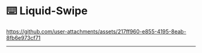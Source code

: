 ⌨️ Liquid-Swipe
======

https://github.com/user-attachments/assets/217ff960-e855-4195-8eab-8fb6e973cf71

------
